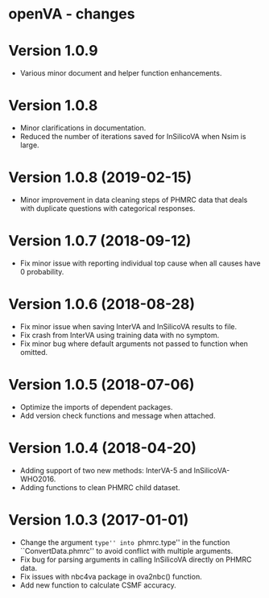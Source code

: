 # openVA - changes

Version 1.0.9
==========================
+ Various minor document and helper function enhancements.

Version 1.0.8 
==========================
+ Minor clarifications in documentation.
+ Reduced the number of iterations saved for InSilicoVA when Nsim is large.


Version 1.0.8 (2019-02-15)
==========================
+ Minor improvement in data cleaning steps of PHMRC data that deals with duplicate questions with categorical responses.

Version 1.0.7 (2018-09-12)
==========================
+ Fix minor issue with reporting individual top cause when all causes have 0 probability.


Version 1.0.6 (2018-08-28)
==========================
+ Fix minor issue when saving InterVA and InSilicoVA results to file.
+ Fix crash from InterVA using training data with no symptom. 
+ Fix minor bug where default arguments not passed to function when omitted.

Version 1.0.5 (2018-07-06)
==========================
+ Optimize the imports of dependent packages.
+ Add version check functions and message when attached.

Version 1.0.4 (2018-04-20)
==========================
+ Adding support of two new methods: InterVA-5 and InSilicoVA-WHO2016.
+ Adding functions to clean PHMRC child dataset.


Version 1.0.3 (2017-01-01)
==========================
+ Change the argument ``type'' into ``phmrc.type'' in the function ``ConvertData.phmrc'' to avoid conflict with multiple arguments.
+ Fix bug for parsing arguments in calling InSilicoVA directly on PHMRC data.
+ Fix issues with nbc4va package in ova2nbc() function.
+ Add new function to calculate CSMF accuracy.
    

